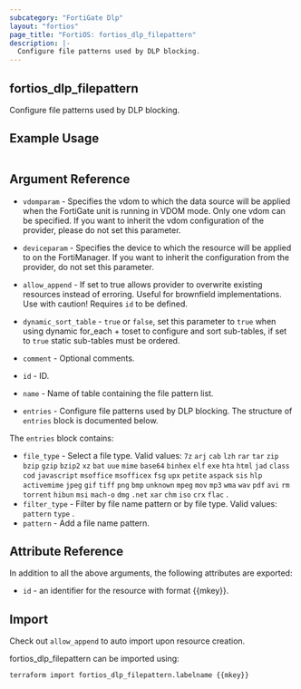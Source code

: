 ```yaml
---
subcategory: "FortiGate Dlp"
layout: "fortios"
page_title: "FortiOS: fortios_dlp_filepattern"
description: |-
  Configure file patterns used by DLP blocking.
---
```


## fortios_dlp_filepattern
Configure file patterns used by DLP blocking.

## Example Usage

```hcl

```

## Argument Reference
* `vdomparam` - Specifies the vdom to which the data source will be applied when the FortiGate unit is running in VDOM mode. Only one vdom can be specified. If you want to inherit the vdom configuration of the provider, please do not set this parameter.
* `deviceparam` - Specifies the device to which the resource will be applied to on the FortiManager. If you want to inherit the configuration from the provider, do not set this parameter.
* `allow_append` - If set to true allows provider to overwrite existing resources instead of erroring. Useful for brownfield implementations. Use with caution! Requires `id` to be defined.
* `dynamic_sort_table` - `true` or `false`, set this parameter to `true` when using dynamic for_each + toset to configure and sort sub-tables, if set to `true` static sub-tables must be ordered.

* `comment` - Optional comments.
* `id` - ID.
* `name` - Name of table containing the file pattern list.
* `entries` - Configure file patterns used by DLP blocking. The structure of `entries` block is documented below.

The `entries` block contains:

* `file_type` - Select a file type. Valid values: `7z` `arj` `cab` `lzh` `rar` `tar` `zip` `bzip` `gzip` `bzip2` `xz` `bat` `uue` `mime` `base64` `binhex` `elf` `exe` `hta` `html` `jad` `class` `cod` `javascript` `msoffice` `msofficex` `fsg` `upx` `petite` `aspack` `sis` `hlp` `activemime` `jpeg` `gif` `tiff` `png` `bmp` `unknown` `mpeg` `mov` `mp3` `wma` `wav` `pdf` `avi` `rm` `torrent` `hibun` `msi` `mach-o` `dmg` `.net` `xar` `chm` `iso` `crx` `flac` .
* `filter_type` - Filter by file name pattern or by file type. Valid values: `pattern` `type` .
* `pattern` - Add a file name pattern.

## Attribute Reference

In addition to all the above arguments, the following attributes are exported:
* `id` - an identifier for the resource with format {{mkey}}.

## Import

Check out `allow_append` to auto import upon resource creation.

fortios_dlp_filepattern can be imported using:
```sh
terraform import fortios_dlp_filepattern.labelname {{mkey}}
```
